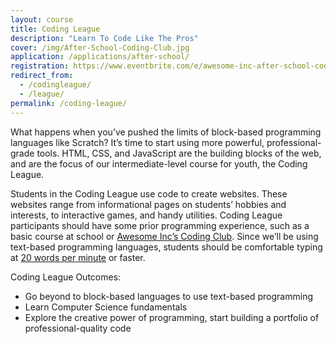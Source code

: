 ```yaml
---
layout: course
title: Coding League
description: "Learn To Code Like The Pros"
cover: /img/After-School-Coding-Club.jpg
application: /applications/after-school/
registration: https://www.eventbrite.com/e/awesome-inc-after-school-coding-club-spring-2017-tuesdays-tickets-29642641940?aff=es2
redirect_from: 
  - /codingleague/
  - /league/
permalink: /coding-league/
---
```


What happens when you’ve pushed the limits of block-based programming languages like Scratch? It’s time to start using more powerful, professional-grade tools. HTML, CSS, and JavaScript are the building blocks of the web, and are the focus of our intermediate-level course for youth, the Coding League.

Students in the Coding League use code to create websites. These websites range from informational pages on students’ hobbies and interests, to interactive games, and handy utilities. Coding League participants should have some prior programming experience, such as a basic course at school or [Awesome Inc’s Coding Club](/coding-club/). Since we’ll be using text-based programming languages, students should be comfortable typing at [20 words per minute](https://10fastfingers.com/typing-test/english) or faster.

Coding League Outcomes:

- Go beyond to block-based languages to use text-based programming
- Learn Computer Science fundamentals
- Explore the creative power of programming, start building a portfolio of professional-quality code
